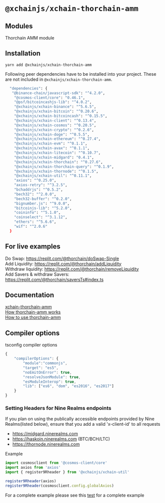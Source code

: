 # `@xchainjs/xchain-thorchain-amm`

## Modules

Thorchain AMM module

## Installation

```
yarn add @xchainjs/xchain-thorchain-amm
```

Following peer dependencies have to be installed into your project. These are not included in `@xchainjs/xchain-thorchain-amm`.

```bash
  "dependencies": {
   "@binance-chain/javascript-sdk": "^4.2.0",
    "@cosmos-client/core": "0.46.1",
    "@psf/bitcoincashjs-lib": "^4.0.2",
    "@xchainjs/xchain-binance": "^5.6.5",
    "@xchainjs/xchain-bitcoin": "^0.20.6",
    "@xchainjs/xchain-bitcoincash": "^0.15.5",
    "@xchainjs/xchain-client": "^0.13.4",
    "@xchainjs/xchain-cosmos": "^0.20.5",
    "@xchainjs/xchain-crypto": "^0.2.6",
    "@xchainjs/xchain-doge": "^0.5.5",
    "@xchainjs/xchain-ethereum": "^0.27.4",
    "@xchainjs/xchain-evm": "^0.1.1",
    "@xchainjs/xchain-avax": "^0.1.1",
    "@xchainjs/xchain-litecoin": "^0.10.7",
    "@xchainjs/xchain-midgard": "0.4.1",
    "@xchainjs/xchain-thorchain": "^0.27.6",
    "@xchainjs/xchain-thorchain-query": "^0.1.9",
    "@xchainjs/xchain-thornode": "^0.1.5",
    "@xchainjs/xchain-util": "^0.11.1",
    "axios": "^0.25.0",
    "axios-retry": "^3.2.5",
    "bchaddrjs": "^0.5.2",
    "bech32": "^2.0.0",
    "bech32-buffer": "^0.2.0",
    "bignumber.js": "^9.0.0",
    "bitcoinjs-lib": "^5.2.0",
    "coininfo": "^5.1.0",
    "coinselect": "^3.1.12",
    "ethers": "^5.6.6",
    "wif": "^2.0.6"
  }

```

## For live examples

Do Swap: https://replit.com/@thorchain/doSwap-Single \
Add Liquidity: https://replit.com/@thorchain/addLiquidity \
Withdraw liquidity: https://replit.com/@thorchain/removeLiquidity \
Add Savers & withdraw Savers: https://replit.com/@thorchain/saversTs#index.ts

## Documentation

[xchain-thorchain-amm](http://docs.xchainjs.org/xchain-thorchain-amm/) \
[How thorchain-amm works](http://docs.xchainjs.org/xchain-thorchain-amm/how-it-works.html)\
[How to use thorchain-amm](http://docs.xchainjs.org/xchain-thorchain-amm/how-to-use.html)

## Compiler options

tsconfig compiler options

```ts
{
    "compilerOptions": {
        "module":"commonjs",
        "target": "es5",
        "noEmitOnError": true,
        "resolveJsonModule": true,
        "esModuleInterop": true,
        "lib": ["es6", "dom", "es2016", "es2017"]
    }
}
```

### Setting Headers for Nine Realms endpoints

If you plan on using the publically accessible endpoints provided by Nine Realms(listed below), ensure that you add a valid 'x-client-id' to all requests

- https://midgard.ninerealms.com
- https://haskoin.ninerealms.com (BTC/BCH/LTC)
- https://thornode.ninerealms.com 

Example

```typescript
import cosmosclient from '@cosmos-client/core'
import axios from 'axios'
import { register9Rheader } from '@xchainjs/xchain-util'

register9Rheader(axios)
register9Rheader(cosmosclient.config.globalAxios)
```

For a complete example please see this [test](https://github.com/xchainjs/xchainjs-lib/blob/master/packages/xchain-thorchain-amm/__e2e__/wallet.e2e.ts) for a complete example